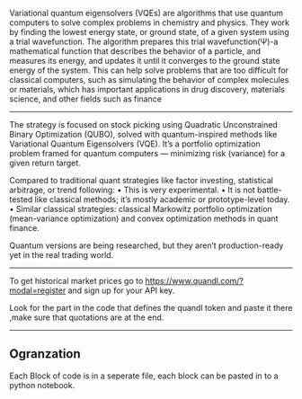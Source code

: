 Variational quantum eigensolvers (VQEs) are algorithms that use quantum computers to solve complex problems in chemistry and physics. 
They work by finding the lowest energy state, or ground state, of a given system using a trial wavefunction. 
The algorithm prepares this trial wavefunction(Ψ)-a mathematical function that describes the behavior of a particle, and measures its energy, and updates it until it converges to the ground state energy of the system. 
This can help solve problems that are too difficult for classical computers, such as simulating the behavior of complex molecules or materials, which has important applications in drug discovery, materials science, and other fields such as finance

-----
The strategy is focused on stock picking using Quadratic Unconstrained Binary Optimization (QUBO), solved with quantum-inspired methods like Variational Quantum Eigensolvers (VQE). It’s a portfolio optimization problem framed for quantum computers — minimizing risk (variance) for a given return target.

Compared to traditional quant strategies like factor investing, statistical arbitrage, or trend following:
	•	This is very experimental.
	•	It is not battle-tested like classical methods; it’s mostly academic or prototype-level today.
	•	Similar classical strategies: classical Markowitz portfolio optimization (mean-variance optimization) and convex optimization methods in quant finance.

Quantum versions are being researched, but they aren’t production-ready yet in the real trading world.

--------
To get historical market prices go to https://www.quandl.com/?modal=register and sign up for your API key.

Look for the part in the code that defines the quandl token and paste it there ,make sure that quotations are at the end.

----
Ogranzation
----
Each Block of code is in a seperate file, each block can be pasted in to a python notebook.
